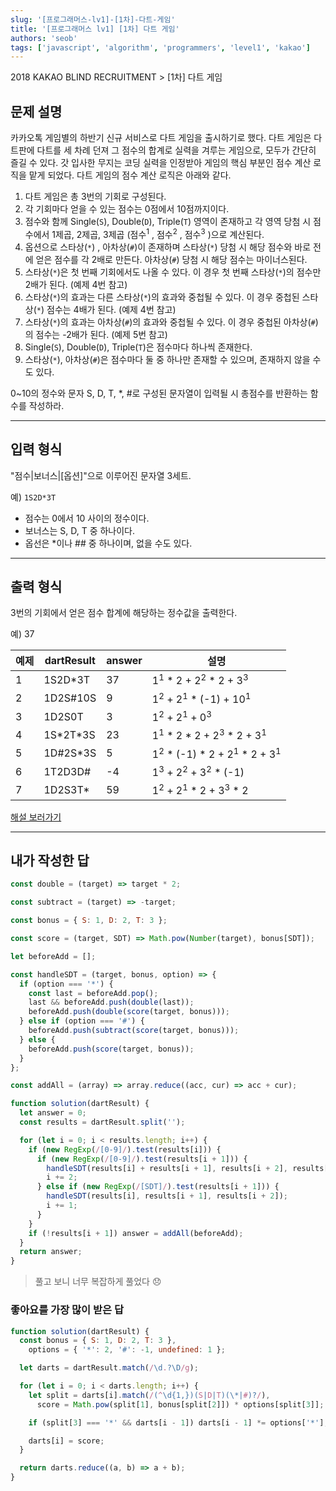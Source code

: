 ```yaml
---
slug: '[프로그래머스-lv1]-[1차]-다트-게임'
title: '[프로그래머스 lv1] [1차] 다트 게임'
authors: 'seob'
tags: ['javascript', 'algorithm', 'programmers', 'level1', 'kakao']
---
```


2018 KAKAO BLIND RECRUITMENT \> \[1차\] 다트 게임

## 문제 설명

카카오톡 게임별의 하반기 신규 서비스로 다트 게임을 출시하기로 했다. 다트 게임은 다트판에 다트를 세 차례 던져 그 점수의 합계로 실력을 겨루는 게임으로, 모두가 간단히 즐길 수 있다.
갓 입사한 무지는 코딩 실력을 인정받아 게임의 핵심 부분인 점수 계산 로직을 맡게 되었다. 다트 게임의 점수 계산 로직은 아래와 같다.

<!--truncate-->

1. 다트 게임은 총 3번의 기회로 구성된다.
2. 각 기회마다 얻을 수 있는 점수는 0점에서 10점까지이다.
3. 점수와 함께 Single(`S`), Double(`D`), Triple(`T`) 영역이 존재하고 각 영역 당첨 시 점수에서 1제곱, 2제곱, 3제곱 (점수<sup>1</sup> , 점수<sup>2</sup> , 점수<sup>3</sup> )으로 계산된다.
4. 옵션으로 스타상(`*`) , 아차상(`#`)이 존재하며 스타상(`*`) 당첨 시 해당 점수와 바로 전에 얻은 점수를 각 2배로 만든다. 아차상(`#`) 당첨 시 해당 점수는 마이너스된다.
5. 스타상(`*`)은 첫 번째 기회에서도 나올 수 있다. 이 경우 첫 번째 스타상(`*`)의 점수만 2배가 된다. (예제 4번 참고)
6. 스타상(`*`)의 효과는 다른 스타상(`*`)의 효과와 중첩될 수 있다. 이 경우 중첩된 스타상(`*`) 점수는 4배가 된다. (예제 4번 참고)
7. 스타상(`*`)의 효과는 아차상(`#`)의 효과와 중첩될 수 있다. 이 경우 중첩된 아차상(`#`)의 점수는 -2배가 된다. (예제 5번 참고)
8. Single(`S`), Double(`D`), Triple(`T`)은 점수마다 하나씩 존재한다.
9. 스타상(`*`), 아차상(`#`)은 점수마다 둘 중 하나만 존재할 수 있으며, 존재하지 않을 수도 있다.

0~10의 정수와 문자 S, D, T, \*, #로 구성된 문자열이 입력될 시 총점수를 반환하는 함수를 작성하라.

---

## 입력 형식

"점수|보너스|[옵션]"으로 이루어진 문자열 3세트.

예) `1S2D*3T`

- 점수는 0에서 10 사이의 정수이다.
- 보너스는 S, D, T 중 하나이다.
- 옵선은 \*이나 ## 중 하나이며, 없을 수도 있다.

---

## 출력 형식

3번의 기회에서 얻은 점수 합계에 해당하는 정수값을 출력한다.

예) 37

| 예제 | dartResult | answer | 설명                                                            |
| ---- | ---------- | ------ | --------------------------------------------------------------- |
| 1    | 1S2D\*3T   | 37     | 1<sup>1</sup> \* 2 + 2<sup>2</sup> \* 2 + 3<sup>3</sup>         |
| 2    | 1D2S#10S   | 9      | 1<sup>2</sup> + 2<sup>1</sup> \* (-1) + 10<sup>1</sup>          |
| 3    | 1D2S0T     | 3      | 1<sup>2</sup> + 2<sup>1</sup> + 0<sup>3</sup>                   |
| 4    | 1S\*2T\*3S | 23     | 1<sup>1</sup> \* 2 \* 2 + 2<sup>3</sup> \* 2 + 3<sup>1</sup>    |
| 5    | 1D#2S\*3S  | 5      | 1<sup>2</sup> \* (-1) \* 2 + 2<sup>1</sup> \* 2 + 3<sup>1</sup> |
| 6    | 1T2D3D#    | -4     | 1<sup>3</sup> + 2<sup>2</sup> + 3<sup>2</sup> \* (-1)           |
| 7    | 1D2S3T\*   | 59     | 1<sup>2</sup> + 2<sup>1</sup> \* 2 + 3<sup>3</sup> \* 2         |

[해설 보러가기](https://tech.kakao.com/2017/09/27/kakao-blind-recruitment-round-1/)

---

## 내가 작성한 답

```js
const double = (target) => target * 2;

const subtract = (target) => -target;

const bonus = { S: 1, D: 2, T: 3 };

const score = (target, SDT) => Math.pow(Number(target), bonus[SDT]);

let beforeAdd = [];

const handleSDT = (target, bonus, option) => {
  if (option === '*') {
    const last = beforeAdd.pop();
    last && beforeAdd.push(double(last));
    beforeAdd.push(double(score(target, bonus)));
  } else if (option === '#') {
    beforeAdd.push(subtract(score(target, bonus)));
  } else {
    beforeAdd.push(score(target, bonus));
  }
};

const addAll = (array) => array.reduce((acc, cur) => acc + cur);

function solution(dartResult) {
  let answer = 0;
  const results = dartResult.split('');

  for (let i = 0; i < results.length; i++) {
    if (new RegExp(/[0-9]/).test(results[i])) {
      if (new RegExp(/[0-9]/).test(results[i + 1])) {
        handleSDT(results[i] + results[i + 1], results[i + 2], results[i + 3]);
        i += 2;
      } else if (new RegExp(/[SDT]/).test(results[i + 1])) {
        handleSDT(results[i], results[i + 1], results[i + 2]);
        i += 1;
      }
    }
    if (!results[i + 1]) answer = addAll(beforeAdd);
  }
  return answer;
}
```

> 풀고 보니 너무 복잡하게 풀었다 😞

### 좋아요를 가장 많이 받은 답

```js
function solution(dartResult) {
  const bonus = { S: 1, D: 2, T: 3 },
    options = { '*': 2, '#': -1, undefined: 1 };

  let darts = dartResult.match(/\d.?\D/g);

  for (let i = 0; i < darts.length; i++) {
    let split = darts[i].match(/(^\d{1,})(S|D|T)(\*|#)?/),
      score = Math.pow(split[1], bonus[split[2]]) * options[split[3]];

    if (split[3] === '*' && darts[i - 1]) darts[i - 1] *= options['*'];

    darts[i] = score;
  }

  return darts.reduce((a, b) => a + b);
}
```
